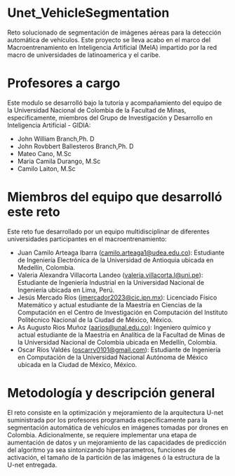 # Unet_VehicleSegmentation
Reto solucionado de segmentación de imágenes aéreas para la detección automática de vehículos. Este proyecto se lleva acabo en el marco del Macroentrenamiento en Inteligencia Artificial (MeIA) impartido por la red macro de universidades de latinoamerica y el caribe. 

# Profesores a cargo
Este modulo se desarrolló bajo la tutoría y acompañamiento del equipo de la Universidad Nacional de Colombia de la Facultad de Minas, especificamente, miembros del Grupo de Investigación y Desarrollo en Inteligencia Artificial - GIDIA:

- John William Branch,Ph. D
- John Rovbbert Ballesteros Branch,Ph. D
- Mateo Cano, M.Sc
- Maria Camila Durango, M.Sc
- Camilo Laiton, M.Sc

# Miembros del equipo que desarrolló este reto

Este reto fue desarrollado por un equipo multidisciplinar de diferentes universidades participantes en el macroentrenamiento:

-	Juan Camilo Arteaga Ibarra (camilo.arteaga1@udea.edu.co): Estudiante de Ingeniería Electrónica de la Universidad de Antioquia ubicada en Medellín, Colombia.
-	Valeria Alexandra Villacorta Landeo (valeria.villacorta.l@uni.pe): Estudiante de Ingeniería Industrial en la Universidad Nacional de Ingeniería ubicada en Lima, Perú. 
-	Jesús Mercado Ríos (jmercador2023@cic.ipn.mx): Licenciado Físico Matemático y actual estudiante de la Maestría en Ciencias de la Computación en el Centro de Investigación en Computación del Instituto Politécnico Nacional de la Ciudad de México, México. 
-	As Augusto Rios Muñoz (aarios@unal.edu.co): Ingeniero químico y actual estudiante de la Maestría en Analítica de la Facultad de Minas de la Universidad Nacional de Colombia ubicada en Medellín, Colombia. 
-	Oscar Ríos Valdés (oscarrv0101@gmail.com): Estudiante de Ingeniería en Computación de la Universidad Nacional Autónoma de México ubicada en la Ciudad de México, México. 

# Metodología y descripción general

El reto consiste en la optimización y mejoramiento de la arquitectura U-net suministrada por los profesores programada específicamente para la segmentación automática de vehículos en imágenes tomadas por drones en Colombia. Adicionalmente, se requiere implementar una etapa de aumentación de datos y un mejoramiento de las capacidades de predicción del algoritmo ya sea sintonizando hiperparametros, funciones de activación, el tamaño de la partición de las imágenes ó la estructura de la U-net entregada. 

